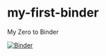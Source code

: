 # my-first-binder
 My Zero to Binder
 
[![Binder](https://mybinder.org/badge_logo.svg)](https://mybinder.org/v2/gh/obgeneralao/my-first-binder/HEAD) 

